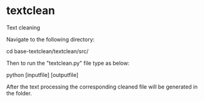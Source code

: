 # textclean
Text cleaning

Navigate to the following directory:

cd base-textclean/textclean/src/

Then to run the "textclean.py" file type as below:

python [inputfile] [outputfile]

After the text processing the corresponding cleaned file will be generated in the folder.

